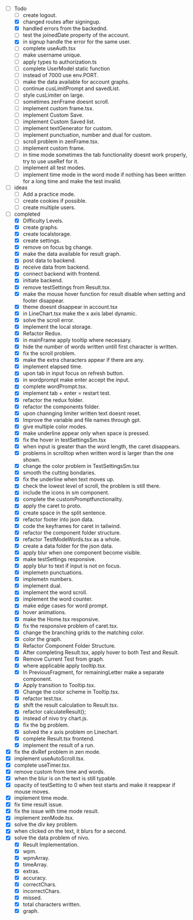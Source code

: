 - [ ] Todo
  - [ ] create logout.
  - [x] changed routes after signingup.
  - [x] handled errors from the backednd.
  - [ ] test the joinedDate property of the account. 
  - [x] in signup handle the error for the same user.
  - [ ] complete useAuth.tsx
  - [ ] make username unique.
  - [ ] apply types to authorization.ts
  - [ ] complete UserModel static function 
  - [ ] instead of 7000 use env.PORT.
  - [ ] make the data available for account graphs.
  - [ ] continue cusLimitPrompt and savedList.
  - [ ] style cusLimiter on large.
  - [ ] sometimes zenFrame doesnt scroll.
  - [ ] implement custom frame.tsx.
  - [ ] implement Custom Save.
  - [ ] implement Custom Saved list.
  - [ ] implement textGenerator for custom.
  - [ ] implement punctuation, number and dual for custom.
  - [ ] scroll problem in zenFrame.tsx.
  - [ ] implement custom frame.
  - [ ] in time mode sometimes the tab functionality doesnt work properly, try to use useRef for it.
  - [ ] implement all test modes.
  - [ ] implement time mode in the word mode if nothing has been written for a long time and make the test invalid.

- [ ] ideas
  - [ ] Add a practice mode.
  - [ ] create cookies if possible.
  - [ ] create multiple users.

- [ ] completed
  - [x] Difficulty Levels.
  - [x] create graphs.
  - [x] create localstorage.
  - [x] create settings.
  - [x] remove on focus bg change.
  - [x] make the data available for result graph.
  - [x] post data to backend.
  - [x] receive data from backend.
  - [x] connect backend with frontend.
  - [x] initiate backend.
  - [x] remove testSettings from Result.tsx.
  - [x] make the mouse hover function for result disable when setting and footer disappear.
  - [x] theme doesnt disappear in account.tsx
  - [x] in LineChart.tsx make the x axis label dynamic.
  - [x] solve the scroll error.
  - [x] implement the local storage.
  - [x] Refactor Redux.
  - [x] in mainFrame apply tooltip where necessary.
  - [x] hide the number of words written untill first character is written.
  - [x] fix the scroll problem.
  - [x] make the extra characters appear if there are any.
  - [x] implement elapsed time.
  - [x] upon tab in input focus on refresh button.
  - [x] in wordprompt make enter accept the input.
  - [x] complete wordPrompt.tsx.
  - [x] implement tab + enter = restart test.
  - [x] refactor the redux folder.
  - [x] refactor the components folder.
  - [x] upon channging limiter written text doesnt reset.
  - [x] Improve the variable and file names through gpt.
  - [x] give multiple color modes.
  - [x] make underline appear only when space is pressed.
  - [x] fix the hover in testSettingsSm.tsx
  - [x] when input is greater than the word length, the caret disappears.
  - [x] problems in scrolltop when written word is larger than the one shown.
  - [x] change the color problem in TestSettingsSm.tsx
  - [x] smooth the cutting bondaries.
  - [x] fix the underline when text moves up.
  - [x] check the lowest level of scroll, the problem is still there.
  - [x] include the icons in sm component.
  - [x] complete the customPromptfunctionality.
  - [x] apply the caret to proto.
  - [x] create space in the split sentence.
  - [x] refactor footer into json data.
  - [x] code the keyframes for caret in tailwind.
  - [x] refactor the component folder structure.
  - [x] refactor TestModeWords.tsx as a whole.
  - [x] create a data folder for the json data.
  - [x] apply blur when one component become visible.
  - [x] make testSettings responsive.
  - [x] apply blur to text if input is not on focus.
  - [x] implemetn punctuations.
  - [x] implemetn numbers.
  - [x] implement dual.
  - [x] implement the word scroll.
  - [x] implement the word counter.
  - [x] make edge cases for word prompt.
  - [x] hover animations.
  - [x] make the Home.tsx responsive.
  - [x] fix the responsive problem of caret.tsx.
  - [x] change the branching grids to the matching color.
  - [x] color the graph.
  - [x] Refactor Component Folder Structure.
  - [x] After completing Result.tsx, apply hover to both Test and Result.
  - [x] Remove Current Test from graph.
  - [x] where applicable apply tooltip.tsx.
  - [x] In PreviousFragment, for remainingLetter make a separate component.
  - [x] Apply transition to Tooltip.tsx.
  - [x] Change the color scheme in Tooltip.tsx.
  - [x] refactor test.tsx.
  - [x] shift the result calculation to Result.tsx.
  - [x] refactor calculateResult();
  - [x] instead of nivo try chart.js.
  - [x] fix the bg problem.
  - [x] solved the x axis problem on Linechart.
  - [x] complete Result.tsx frontend.
  - [x] implement the result of a run.
 - [x] fix the divRef problem in zen mode.
  - [x] implement useAutoScroll.tsx.
  - [x] complete useTimer.tsx.
  - [x] remove custom from time and words.
  - [x] when the blur is on the text is still typable.
  - [x] opacity of testSetting to 0 when test starts and make it reappear if mouse moves.
  - [x] implement time mode.
  - [x] fix time result issue.
  - [x] fix the issue with time mode result.
  - [x] implement zenMode.tsx.
  - [x] solve the div key problem.
  - [x] when clicked on the text, it blurs for a second.
  - [x] solve the data problem of nivo.
    - [x] Result Implementation.
    - [x] wpm.
    - [x] wpmArray.
    - [x] timeArray.
    - [x] extras.
    - [x] accuracy.
    - [x] correctChars.
    - [x] incorrectChars.
    - [x] missed.
    - [x] total characters written.
    - [x] graph.
